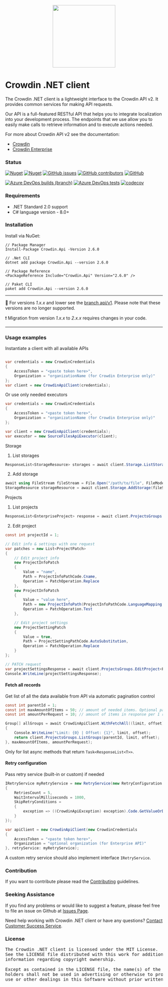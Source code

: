 [<p align='center'><img src='https://support.crowdin.com/assets/logos/crowdin-dark-symbol.png' data-canonical-src='https://support.crowdin.com/assets/logos/crowdin-dark-symbol.png' width='200' height='200' align='center'/></p>](https://crowdin.com)

# Crowdin .NET client

The Crowdin .NET client is a lightweight interface to the Crowdin API v2. It provides common services for making API requests.

Our API is a full-featured RESTful API that helps you to integrate localization into your development process. The endpoints that we use allow you to easily make calls to retrieve information and to execute actions needed.

For more about Crowdin API v2 see the documentation:
- [Crowdin](https://support.crowdin.com/api/v2/)
- [Crowdin Enterprise](https://support.crowdin.com/enterprise/api/)

### Status

[![Nuget](https://img.shields.io/nuget/v/Crowdin.Api?cacheSeconds=5000)](https://www.nuget.org/packages/Crowdin.Api/)
[![Nuget](https://img.shields.io/nuget/dt/crowdin.api?cacheSeconds=800)](https://www.nuget.org/packages/Crowdin.Api/)
[![GitHub issues](https://img.shields.io/github/issues/crowdin/crowdin-api-client-dotnet?cacheSeconds=10000)](https://github.com/crowdin/crowdin-api-client-dotnet/issues)
[![GitHub contributors](https://img.shields.io/github/contributors/crowdin/crowdin-api-client-dotnet?cacheSeconds=10000)](https://github.com/crowdin/crowdin-api-client-dotnet/graphs/contributors)
[![GitHub](https://img.shields.io/github/license/crowdin/crowdin-api-client-dotnet?cacheSeconds=20000)](https://github.com/crowdin/crowdin-api-client-dotnet/blob/master/LICENSE)

[![Azure DevOps builds (branch)](https://img.shields.io/azure-devops/build/crowdin/crowdin-dotnet-client/44/main?cacheSeconds=1000)](https://dev.azure.com/crowdin/crowdin-dotnet-client/_build/latest?definitionId=44)
[![Azure DevOps tests](https://img.shields.io/azure-devops/tests/crowdin/crowdin-dotnet-client/44/main?cacheSeconds=1000)](https://dev.azure.com/crowdin/crowdin-dotnet-client/_build/latest?definitionId=44)
[![codecov](https://codecov.io/gh/crowdin/crowdin-api-client-dotnet/branch/main/graph/badge.svg?token=rvpbEqBcLU)](https://codecov.io/gh/crowdin/crowdin-api-client-dotnet)

### Requirements

* .NET Standard 2.0 support
* C# language version - 8.0+

### Installation

Install via NuGet:

```
// Package Manager
Install-Package Crowdin.Api -Version 2.6.0

// .Net CLI
dotnet add package Crowdin.Api --version 2.6.0

// Package Reference
<PackageReference Include="Crowdin.Api" Version="2.6.0" />

// Paket CLI
paket add Crowdin.Api --version 2.6.0
```


---

:bookmark_tabs: For versions *1.x.x* and lower see the [branch api/v1](https://github.com/crowdin/crowdin-api-client-dotnet/tree/api/v1). Please note that these versions are no longer supported.

:exclamation: Migration from version *1.x.x* to *2.x.x* requires changes in your code.

---

### Usage examples

Instantiate a client with all available APIs

```C#

var credentials = new CrowdinCredentials
{
    AccessToken = "<paste token here>",
    Organization = "organizationName (for Crowdin Enterprise only)"
};
var client = new CrowdinApiClient(credentials);
```

Or use only needed executors
```C#
var credentials = new CrowdinCredentials
{
    AccessToken = "<paste token here>",
    Organization = "organizationName (for Crowdin Enterprise only)"
};

var client = new CrowdinApiClient(credentials);
var executor = new SourceFilesApiExecutor(client);
```

Storage

1. List storages

```C#
ResponseList<StorageResource> storages = await client.Storage.ListStorages();
```

2. Add storage

```C#
await using FileStream fileStream = File.Open("/path/to/file", FileMode.Open);
StorageResource storageResource = await client.Storage.AddStorage(fileStream, filename: "MyFile");
```

Projects

1. List projects

```C#
ResponseList<EnterpriseProject> response = await client.ProjectsGroups.ListProjects<EnterpriseProject>();
```

2. Edit project

```C#
const int projectId = 1;

// Edit info & settings with one request
var patches = new List<ProjectPatch>
{
    // Edit project info
    new ProjectInfoPatch
    {
        Value = "name",
        Path = ProjectInfoPathCode.Cname,
        Operation = PatchOperation.Replace
    },
    new ProjectInfoPatch
    {
        Value = "value here",
        Path = new ProjectInfoPath(ProjectInfoPathCode.LanguageMapping, "languageId", "mapping"),
        Operation = PatchOperation.Test
    },

    // Edit project settings
    new ProjectSettingPatch
    {
        Value = true,
        Path = ProjectSettingPathCode.AutoSubstitution,
        Operation = PatchOperation.Replace
    }
};

// PATCH request
var projectSettingsResponse = await client.ProjectsGroups.EditProject<ProjectSettings>(projectId, patches);
Console.WriteLine(projectSettingsResponse);
```

#### Fetch all records

Get list of all the data available from API via automatic pagination control

```C#
const int parentId = 1;
const int maxAmountOfItems = 50; // amount of needed items. Optional parameter, default: no limit
const int amountPerRequest = 10; // amount of items in response per 1 request. Optional parameter, default: 25

Group[] allGroups = await CrowdinApiClient.WithFetchAll((limit, offset) =>
{
    Console.WriteLine("Limit: {0} | Offset: {1}", limit, offset);
    return client.ProjectsGroups.ListGroups(parentId, limit, offset);
}, maxAmountOfItems, amountPerRequest);
```

Only for list async methods that return `Task<ResponseList<T>>`.

#### Retry configuration

Pass retry service (built-in or custom) if needed

```C#
IRetryService myRetryService = new RetryService(new RetryConfiguration
{
    RetriesCount = 5,
    WaitIntervalMilliseconds = 1000,
    SkipRetryConditions =
    {
        exception => ((CrowdinApiException) exception).Code.GetValueOrDefault() == 1
    }
});

var apiClient = new CrowdinApiClient(new CrowdinCredentials
{
    AccessToken = "<paste token here>",
    Organization = "optional organization (for Enterprise API)"
}, retryService: myRetryService);
```

A custom retry service should also implement interface `IRetryService`.

### Contribution

If you want to contribute please read the [Contributing](CONTRIBUTING.md) guidelines.

### Seeking Assistance
If you find any problems or would like to suggest a feature, please feel free to file an issue on Github at [Issues Page](https://github.com/crowdin/crowdin-dotnet-client/issues).

Need help working with Crowdin .NET client or have any questions?
[Contact Customer Success Service](https://crowdin.com/contacts).

### License
<pre>
The Crowdin .NET client is licensed under the MIT License.
See the LICENSE file distributed with this work for additional
information regarding copyright ownership.

Except as contained in the LICENSE file, the name(s) of the above copyright
holders shall not be used in advertising or otherwise to promote the sale,
use or other dealings in this Software without prior written authorization.
</pre>
